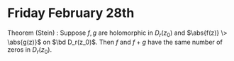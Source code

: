# Friday February 28th

Theorem (Stein)
: Suppose $f, g$ are holomorphic in $D_r(z_0)$ and $\abs{f(z)} \> \abs{g(z)}$ on $\bd D_r(z_0)$.
Then $f$ and $f+g$ have the same number of zeros in $D_r(z_0)$.
